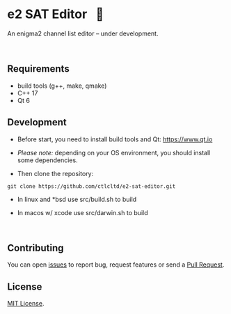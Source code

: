 # e2 SAT Editor   📡

An enigma2 channel list editor – under development.

 
## Requirements

* build tools (g++, make, qmake)
* C++ 17
* Qt 6


## Development

- Before start, you need to install build tools and Qt: https://www.qt.io

- *Please note:* depending on your OS environment, you should install some dependencies.

- Then clone the repository:

```git clone https://github.com/ctlcltd/e2-sat-editor.git```

- In linux and \*bsd use src/build.sh to build

- In macos w/ xcode use src/darwin.sh to build

 
## Contributing

You can open [issues](https://github.com/ctlcltd/e2-sat-editor/issues) to report bug, request features or send a [Pull Request](https://github.com/ctlcltd/e2-sat-editor/pulls).


## License

[MIT License](LICENSE).
